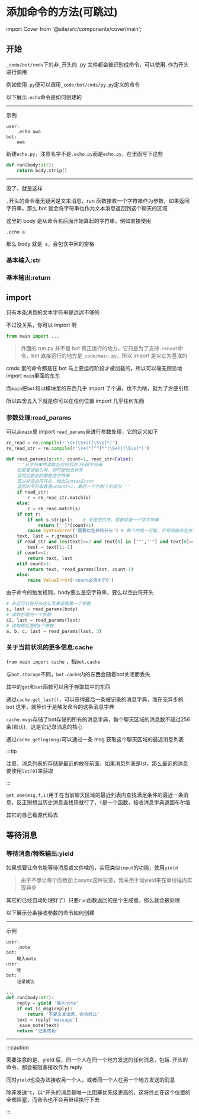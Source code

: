 # 添加命令的方法(可跳过)


import Cover from '@site/src/components/cover/main';

## 开始

`_code/bot/cmds`下的非`_`开头的 .py 文件都会被识别成命令，可以使用`.`作为开头进行调用

例如使用`.py`便可以调用`_code/bot/cmds/py.py`定义的命令

以下展示`.echo`命令是如何创建的

---

示例

```
user:
    .echo awa
bot:
    awa
```

新建`echo.py`，注意名字不是`.echo.py`而是`echo.py`，在里面写下这些

```python title="_code/bot/cmds/echo.py"
def run(body:str):
    return body.strip()
```

---

没了，就是这样

`.`开头的命令毫无疑问是文本消息，run 函数接收一个字符串作为参数，如果返回字符串，那么 bot 就会将字符串也作为文本消息返回到这个聊天的区域

这里的 body 是从命令名后面开始算起的字符串，例如直接使用

```
.echo a
```

那么 body 就是` a`，会包含中间的空格

### 基本输入:str

### 基本输出:return

## import

只有本条消息的文本字符串是远远不够的

不过没关系，你可以 import 啊

```python
from main import ...
```

> 外面的 run.py 并不是 bot 真正运行的地方，它只是为了支持`.reboot`命令，bot 直接运行的地方是`_code/main.py`，所以 import 是以它为基准的

cmds 里的命令都是在 bot 马上要运行阶段才被加载的，所以可以毫无顾忌地 import `main`里面的东东

而`main`把`bot`和`s3`模块里的东西几乎 import 了个遍，也不为啥，就为了方便引用

所以四舍五入下就是你可以在任何位置 import 几乎任何东西

### 参数处理:read_params

可以从`main`里 import `read_params`来进行参数处理，它的定义如下

```python
re_read = re.compile(r'\s+(\S+)([\S\s]*)')
re_read_str = re.compile(r'\s+("[^"]*"|\S+)([\S\s]*)')

def read_params(s:str, count=1, read_str=False):
    '''从字符串中读取空白符后的下n段字符串
    如果要读取引号，则可能抛出异常
    读完后剩余的都是空字符串
    若以非空白符开头，抛出SyntaxError
    返回的字符串数量=count+1，最后一个为剩下的部分'''
    if read_str:
        r = re_read_str.match(s)
    else:
        r = re_read.match(s)
    if not r:
        if not s.strip():    # 全是空白符，或者就是一个空字符串
            return ['']*(count+1)
        raise SyntaxError('需要以空白符开头') # 剩下的唯一可能，引号后接非空白符也会触发
    text, last = r.groups()
    if read_str and len(text)>=2 and text[0] in ['"',"'"] and text[0]==text[1]:
        text = text[1:-1]
    if count==1:
        return text, last
    elif count>1:
        return text, *read_params(last, count-1)
    else:
        raise ValueError('count必须大于0')
```

由于命令的触发规则，body要么是空字符串，要么以空白符开头

```python
# 永远可以在开头这么写来读取第一个参数
s, last = read_params(body)
# 读取后面的一个参数
s2, last = read_params(last)
# 读取再后面的3个参数
a, b, c, last = read_params(last, 3)
```

### 关于当前状况的更多信息:cache

`from main import cache` ，指`bot.cache`

与`bot.storage`不同，`bot.cache`内的东西会随着bot关闭而丢失

其中的`get`和`set`函数可以用于存取其中的东西

通过`cache.get_last()`，可以获得最后一条被记录的消息字典，而在无异步的 bot 这里，就等价于是触发命令的这条消息字典

`cache.msgs`存储了bot存储的所有的消息字典，每个聊天区域的消息数不超过256条(默认)，这是它记录消息的核心

通过`cache.getlog(msg)`可以通过一条 msg 获取这个聊天区域的最近消息列表

:::tip

注意，消息列表的存储是最近的放在前面，如果消息列表是lst，那么最近的消息要使用`lst[0]`来获取

:::

`get_one(msg,f,i)`用于在当前聊天区域的最近列表内查找满足条件的最近一条消息，反正别想当历史消息查找用就行了，`f`是一个函数，接收消息字典返回布尔值

其它的自己看源代码去

## 等待消息

### 等待消息/特殊输出:yield

如果想要让命令能等待消息或文件啥的，实现类似`input`的功能，使用`yield`

> 由于不想让每个函数加上async这种玩意，我采用手动yield来在单线程内实现异步

其它的已经自动处理好了）只要`run`函数返回的是个生成器，那么就会被处理

以下展示分条接收参数的命令如何创建

---

示例

```
user:
    .note
bot:
    输入note
user:
    哇
bot:
    记录成功
```

```python title="_code/bot/cmds/note.py"
...
def run(body:str):
    reply = yield '输入note'
    if not is_msg(reply):
        return '不是文本消息，命令终止'
    text = reply['message']
    _save_note(text)
    return '记录成功'
```

---

:::caution

需要注意的是，yield 后，同一个人在同一个地方发送的任何消息，包括`.`开头的命令，都会被阻塞接收作为 reply

同时`yield`也没办法接收另一个人，或者同一个人在另一个地方发送的消息

除非发送`^C`，以`^`开头的消息是唯一比阻塞优先级更高的，这将终止在这个位置的全部阻塞，而命令也不会再继续执行下去

:::
